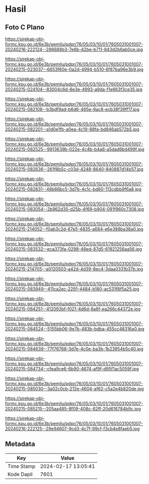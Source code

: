 # Hasil

## Foto C Plano

https://sirekap-obj-formc.kpu.go.id/6e3b/pemilu/pdpr/76/05/03/10/01/7605031001007-20240216-222124--286688b3-7e6b-42be-b711-843d2b6ab0ce.jpg

https://sirekap-obj-formc.kpu.go.id/6e3b/pemilu/pdpr/76/05/03/10/01/7605031001007-20240215-023037--6653f60e-0a2d-4994-b510-6f87ba96e3b9.jpg

https://sirekap-obj-formc.kpu.go.id/6e3b/pemilu/pdpr/76/05/03/10/01/7605031001007-20240215-024104--83004c6d-8e3e-4993-a9da-f1e663f3ce35.jpg

https://sirekap-obj-formc.kpu.go.id/6e3b/pemilu/pdpr/76/05/03/10/01/7605031001007-20240215-082108--b3bdf9ad-b6d6-465e-9ac8-ecb38f39ff17.jpg

https://sirekap-obj-formc.kpu.go.id/6e3b/pemilu/pdpr/76/05/03/10/01/7605031001007-20240215-082201--a1d0e1fb-a0ea-4c19-88fa-bd846ab572b5.jpg

https://sirekap-obj-formc.kpu.go.id/6e3b/pemilu/pdpr/76/05/03/10/01/7605031001007-20240215-082525--9913639b-022e-4c4b-b4a8-a5dad6bd499f.jpg

https://sirekap-obj-formc.kpu.go.id/6e3b/pemilu/pdpr/76/05/03/10/01/7605031001007-20240215-082636--261f8b5c-c03d-4248-8640-840887d14b57.jpg

https://sirekap-obj-formc.kpu.go.id/6e3b/pemilu/pdpr/76/05/03/10/01/7605031001007-20240215-082831--48b66bc5-3d7b-4c1c-bd60-113cdbb9f6a8.jpg

https://sirekap-obj-formc.kpu.go.id/6e3b/pemilu/pdpr/76/05/03/10/01/7605031001007-20240215-083054--2b962d35-d25b-4f69-b904-091f960c7308.jpg

https://sirekap-obj-formc.kpu.go.id/6e3b/pemilu/pdpr/76/05/03/10/01/7605031001007-20240215-214052--f0ab3c2d-67e5-4835-a684-e6e388ba38a0.jpg

https://sirekap-obj-formc.kpu.go.id/6e3b/pemilu/pdpr/76/05/03/10/01/7605031001007-20240215-083532--eca373fa-0298-46ed-87d5-61921256aa56.jpg

https://sirekap-obj-formc.kpu.go.id/6e3b/pemilu/pdpr/76/05/03/10/01/7605031001007-20240215-214705--a0120503-a42d-4d39-8ec4-3daa0331b37b.jpg

https://sirekap-obj-formc.kpu.go.id/6e3b/pemilu/pdpr/76/05/03/10/01/7605031001007-20240215-083949--411ca2ec-2291-4484-b180-ac531f8f5a25.jpg

https://sirekap-obj-formc.kpu.go.id/6e3b/pemilu/pdpr/76/05/03/10/01/7605031001007-20240215-084251--412093bf-f021-4d6d-8a6f-ea266c44372e.jpg

https://sirekap-obj-formc.kpu.go.id/6e3b/pemilu/pdpr/76/05/03/10/01/7605031001007-20240215-084524--5155bb06-9e7b-483b-bdba-455cc48316a0.jpg

https://sirekap-obj-formc.kpu.go.id/6e3b/pemilu/pdpr/76/05/03/10/01/7605031001007-20240215-084639--77f76768-3d7e-4c0e-ba3b-1b23954b5c40.jpg

https://sirekap-obj-formc.kpu.go.id/6e3b/pemilu/pdpr/76/05/03/10/01/7605031001007-20240215-084734--cfea9ce6-6b90-4674-af9f-d95f1ac5059f.jpg

https://sirekap-obj-formc.kpu.go.id/6e3b/pemilu/pdpr/76/05/03/10/01/7605031001007-20240215-085030--3a02c0cb-212e-4604-af62-c5a2e4b820de.jpg

https://sirekap-obj-formc.kpu.go.id/6e3b/pemilu/pdpr/76/05/03/10/01/7605031001007-20240215-085215--205aa485-8f09-408c-82ff-20d616784b9c.jpg

https://sirekap-obj-formc.kpu.go.id/6e3b/pemilu/pdpr/76/05/03/10/01/7605031001007-20240216-222125--29e94607-9cd3-4c7f-99cf-f3cb4e8faeb5.jpg


## Metadata

| Key        | Value               |
| ---------- | ------------------- |
| Time Stamp | 2024-02-17 13:05:41 |
| Kode Dapil | 7601                |




